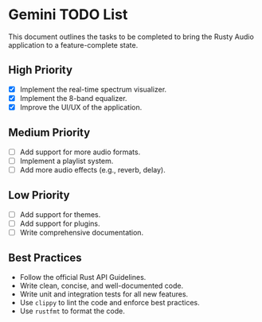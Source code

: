# Gemini TODO List

This document outlines the tasks to be completed to bring the Rusty Audio application to a feature-complete state.

## High Priority

- [x] Implement the real-time spectrum visualizer.
- [x] Implement the 8-band equalizer.
- [x] Improve the UI/UX of the application.

## Medium Priority

- [ ] Add support for more audio formats.
- [ ] Implement a playlist system.
- [ ] Add more audio effects (e.g., reverb, delay).

## Low Priority

- [ ] Add support for themes.
- [ ] Add support for plugins.
- [ ] Write comprehensive documentation.

## Best Practices

- Follow the official Rust API Guidelines.
- Write clean, concise, and well-documented code.
- Write unit and integration tests for all new features.
- Use `clippy` to lint the code and enforce best practices.
- Use `rustfmt` to format the code.
